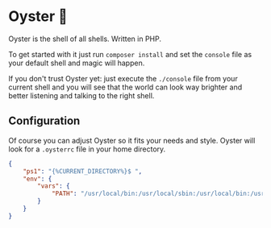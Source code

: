 # Oyster 🐚

Oyster is the shell of all shells. Written in PHP.

To get started with it just run `composer install` and set the `console` file as your default shell and magic will happen.

If you don't trust Oyster yet: just execute the `./console` file from your current shell and you will see that the world
can look way brighter and better listening and talking to the right shell.

## Configuration

Of course you can adjust Oyster so it fits your needs and style. Oyster will look for a `.oysterrc` file in your home
directory.

````json
{
    "ps1": "{%CURRENT_DIRECTORY%}$ ",
    "env": {
        "vars": {
            "PATH": "/usr/local/bin:/usr/local/sbin:/usr/local/bin:/usr/bin:/bin:/usr/sbin:/sbin"
        }
    }
}
````